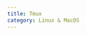 ```yaml
---
title: Tmux
category: Linux & MacOS
---
```


<div id="github"></div>
<script>  
getText('https://raw.githubusercontent.com/WheatBeer/posts/master/linux_and_macos/tmux.md');
</script>
